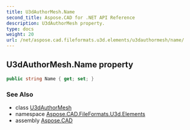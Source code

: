 ```yaml
---
title: U3dAuthorMesh.Name
second_title: Aspose.CAD for .NET API Reference
description: U3dAuthorMesh property. 
type: docs
weight: 20
url: /net/aspose.cad.fileformats.u3d.elements/u3dauthormesh/name/
---
```

## U3dAuthorMesh.Name property

```csharp
public string Name { get; set; }
```

### See Also

* class [U3dAuthorMesh](../)
* namespace [Aspose.CAD.FileFormats.U3d.Elements](../../u3dauthormesh/)
* assembly [Aspose.CAD](../../../)


